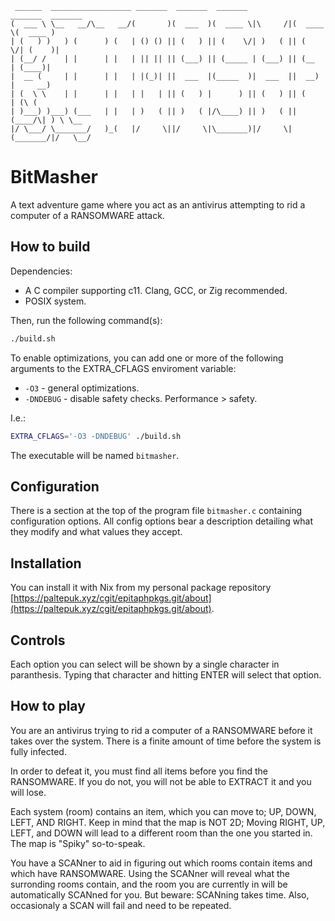 ```text
 ______  __________________ _______  _______  _______           _______  _______
(  ___ \ \__   __/\__   __/(       )(  ___  )(  ____ \|\     /|(  ____ \(  ____ )
| (   ) )   ) (      ) (   | () () || (   ) || (    \/| )   ( || (    \/| (    )|
| (__/ /    | |      | |   | || || || (___) || (_____ | (___) || (__    | (____)|
|  __ (     | |      | |   | |(_)| ||  ___  |(_____  )|  ___  ||  __)   |     __)
| (  \ \    | |      | |   | |   | || (   ) |      ) || (   ) || (      | (\ (
| )___) )___) (___   | |   | )   ( || )   ( |/\____) || )   ( || (____/\| ) \ \__
|/ \___/ \_______/   )_(   |/     \||/     \|\_______)|/     \|(_______/|/   \__/
```

# BitMasher

A text adventure game where you act as an antivirus attempting to rid a computer
of a RANSOMWARE attack.

## How to build

Dependencies:

- A C compiler supporting c11. Clang, GCC, or Zig recommended.
- POSIX system.

Then, run the following command(s):

```sh
./build.sh
```

To enable optimizations, you can add one or more of the following arguments to
the EXTRA_CFLAGS enviroment variable:

- `-O3` - general optimizations.
- `-DNDEBUG` - disable safety checks. Performance > safety.

I.e.:

```sh
EXTRA_CFLAGS='-O3 -DNDEBUG' ./build.sh
```

The executable will be named `bitmasher`.

## Configuration

There is a section at the top of the program file `bitmasher.c` containing
configuration options. All config options bear a description detailing what they
modify and what values they accept.

## Installation

You can install it with Nix from my personal package repository
[https://paltepuk.xyz/cgit/epitaphpkgs.git/about](https://paltepuk.xyz/cgit/epitaphpkgs.git/about).

## Controls

Each option you can select will be shown by a single character in paranthesis.
Typing that character and hitting ENTER will select that option.

## How to play

You are an antivirus trying to rid a computer of a RANSOMWARE before it takes
over the system. There is a finite amount of time before the system is fully
infected.

In order to defeat it, you must find all items before you find the RANSOMWARE.
If you do not, you will not be able to EXTRACT it and you will lose.

Each system (room) contains an item, which you can move to; UP, DOWN, LEFT, AND
RIGHT. Keep in mind that the map is NOT 2D; Moving RIGHT, UP, LEFT, and DOWN
will lead to a different room than the one you started in. The map is "Spiky"
so-to-speak.

You have a SCANner to aid in figuring out which rooms contain items and which
have RANSOMWARE. Using the SCANner will reveal what the surronding rooms
contain, and the room you are currently in will be automatically SCANned for
you. But beware: SCANning takes time. Also, occasionaly a SCAN will fail and
need to be repeated.
